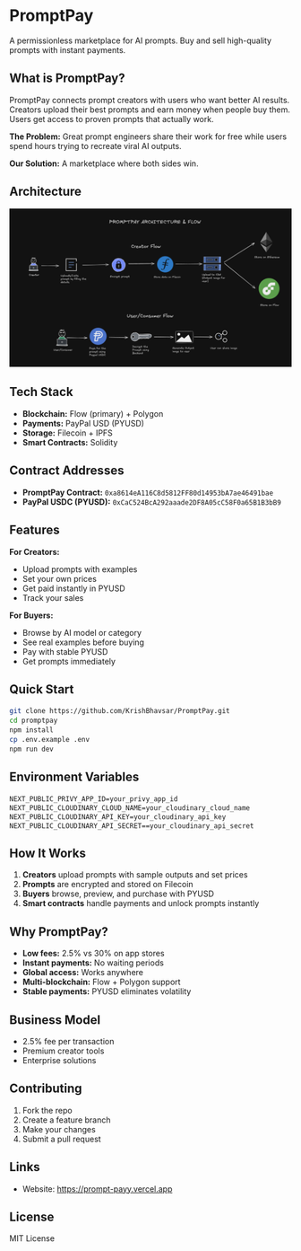 # PromptPay
A permissionless marketplace for AI prompts. Buy and sell high-quality prompts with instant payments.

## What is PromptPay?
PromptPay connects prompt creators with users who want better AI results. Creators upload their best prompts and earn money when people buy them. Users get access to proven prompts that actually work.

**The Problem:** Great prompt engineers share their work for free while users spend hours trying to recreate viral AI outputs.

**Our Solution:** A marketplace where both sides win.

## Architecture
![PromptPay Architecture](public/arch.png)

## Tech Stack
- **Blockchain:** Flow (primary) + Polygon
- **Payments:** PayPal USD (PYUSD)
- **Storage:** Filecoin + IPFS
- **Smart Contracts:** Solidity

## Contract Addresses
- **PromptPay Contract:** `0xa8614eA116C8d5812FF80d14953bA7ae46491bae`
- **PayPal USDC (PYUSD):** `0xCaC524BcA292aaade2DF8A05cC58F0a65B1B3bB9`

## Features
**For Creators:**
- Upload prompts with examples
- Set your own prices
- Get paid instantly in PYUSD
- Track your sales

**For Buyers:**
- Browse by AI model or category
- See real examples before buying
- Pay with stable PYUSD
- Get prompts immediately

## Quick Start
```bash
git clone https://github.com/KrishBhavsar/PromptPay.git
cd promptpay
npm install
cp .env.example .env
npm run dev
```

## Environment Variables
```
NEXT_PUBLIC_PRIVY_APP_ID=your_privy_app_id
NEXT_PUBLIC_CLOUDINARY_CLOUD_NAME=your_cloudinary_cloud_name
NEXT_PUBLIC_CLOUDINARY_API_KEY=your_cloudinary_api_key
NEXT_PUBLIC_CLOUDINARY_API_SECRET==your_cloudinary_api_secret
```

## How It Works
1. **Creators** upload prompts with sample outputs and set prices
2. **Prompts** are encrypted and stored on Filecoin
3. **Buyers** browse, preview, and purchase with PYUSD
4. **Smart contracts** handle payments and unlock prompts instantly

## Why PromptPay?
- **Low fees:** 2.5% vs 30% on app stores
- **Instant payments:** No waiting periods
- **Global access:** Works anywhere
- **Multi-blockchain:** Flow + Polygon support
- **Stable payments:** PYUSD eliminates volatility

## Business Model
- 2.5% fee per transaction
- Premium creator tools
- Enterprise solutions

## Contributing
1. Fork the repo
2. Create a feature branch
3. Make your changes
4. Submit a pull request

## Links
- Website: https://prompt-payy.vercel.app

## License
MIT License
